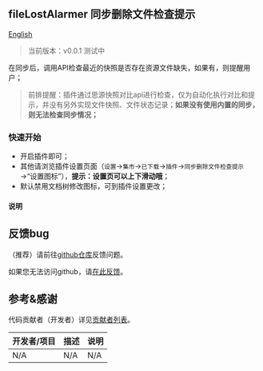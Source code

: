 ## fileLostAlarmer 同步删除文件检查提示

[English](README.md)

> 当前版本：v0.0.1 测试中

在同步后，调用API检查最近的快照是否存在资源文件缺失，如果有，则提醒用户；

> 前排提醒：插件通过思源快照对比api进行检查，仅为自动化执行对比和提示，并没有另外实现文件快照、文件状态记录；**如果没有使用内置的同步，则无法检查同步情况；**

### 快速开始

- 开启插件即可；
- 其他请浏览插件设置页面（`设置`→`集市`→`已下载`→`插件`→`同步删除文件检查提示`→“设置图标”），**提示：设置页可以上下滑动哦**；
- 默认禁用文档树修改图标，可到插件设置更改；

#### 说明



## 反馈bug

（推荐）请前往[github仓库](https://github.com/OpaqueGlass/syplugin-fileLostAlarmer)反馈问题。

如果您无法访问github，请[在此反馈](https://wj.qq.com/s2/12395364/b69f/)。

## 参考&感谢

代码贡献者（开发者）详见[贡献者列表](https://github.com/OpaqueGlass/syplugin-my-plugin-collection/graphs/contributors)。

| 开发者/项目                                                  | 描述                                                         | 说明                         |
| ------------------------------------------------------------ | ------------------------------------------------------------ | ---------------------------- |
| N/A | N/A | N/A |
